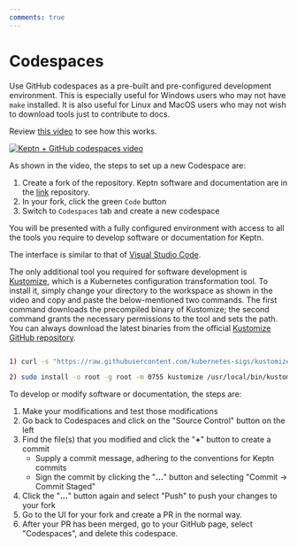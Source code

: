 ```yaml
---
comments: true
---
```


# Codespaces

Use GitHub codespaces as a pre-built and pre-configured development environment.
This is especially useful for Windows users
who may not have `make` installed.
It is also useful for Linux and MacOS users
who may not wish to download tools just to contribute to docs.

Review [this video](https://www.youtube.com/watch?v=HdiXPgvfgQw) to see how this works.

[![Keptn + GitHub codespaces video](https://i.ytimg.com/vi/HdiXPgvfgQw/hqdefault.jpg)](https://www.youtube.com/watch?v=HdiXPgvfgQw)

As shown in the video, the steps to set up a new Codespace are:

1. Create a fork of the repository.
   Keptn software and documentation are in the
   [link](https://github.com/keptn/lifecycle-toolkit)
   repository.
1. In your fork, click the green `Code` button
1. Switch to `Codespaces` tab and create a new codespace

You will be presented with a fully configured environment
with access to all the tools you require
to develop software or documentation for Keptn.

The interface is similar to that of
[Visual Studio Code](https://code.visualstudio.com/).

The only additional tool you required for software development is [Kustomize](https://kustomize.io/),
which is a Kubernetes configuration transformation tool.
To install it, simply change your directory to the workspace
as shown in the video and copy and paste the below-mentioned two commands.
The first command downloads the precompiled binary of Kustomize;
the second command grants the necessary permissions to the tool and sets the path.
You can always download the latest binaries from the official [Kustomize GitHub repository](https://github.com/kubernetes-sigs/kustomize/releases).

```bash

1) curl -s "https://raw.githubusercontent.com/kubernetes-sigs/kustomize/master/hack/install_kustomize.sh" | bash

2) sudo install -o root -g root -m 0755 kustomize /usr/local/bin/kustomize
```

To develop or modify software or documentation, the steps are:

1. Make your modifications and test those modifications
1. Go back to Codespaces and click on the "Source Control" button on the left
1. Find the file(s) that you modified and click the "**+**" button
   to create a commit
   - Supply a commit message, adhering to the conventions for Keptn commits
   - Sign the commit by clicking the "**...**" button
     and selecting "Commit -> Commit Staged"
1. Click the "**...**" button again
   and select "Push" to push your changes to your fork
1. Go to the UI for your fork and create a PR in the normal way.
1. After your PR has been merged,
   go to your GitHub page, select "Codespaces", and delete this codespace.
